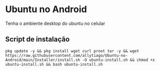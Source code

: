 # Ubuntu no Android
Tenha o ambiente desktop do ubuntu no celular


## Script de instalação
```
pkg update -y && pkg install wget curl proot tar -y && wget https://raw.githubusercontent.com/allytiago/Ubuntu-no-Android/main/Installer/install.sh -O ubuntu-install.sh && chmod +x ubuntu-install.sh && bash ubuntu-install.sh
```


